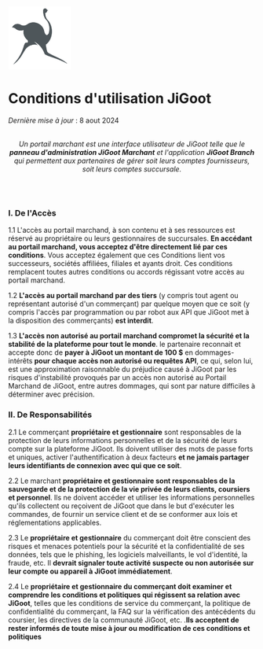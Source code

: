 <img src="https://github.com/JiGoot/terms/blob/main/logo520.png" width="128" height="128">

# Conditions d'utilisation JiGoot
*Dernière mise à jour* : 8 aout 2024
</br>
</br>
*<p align="center">Un portail marchant est une interface utilisateur de JiGoot telle que le **panneau d'administration JiGoot Marchant** et l'application **JiGoot Branch** qui permettent aux partenaires de gérer soit leurs comptes fournisseurs, soit leurs comptes succursale.</p>*
</br>
</br>
### I. De l'Accès

1.1 L'accès au portail marchand, à son contenu et à ses ressources est réservé au propriétaire ou leurs gestionnaires de succursales. **En accédant au portail marchand, vous acceptez d'être directement lié par ces conditions**. Vous acceptez également que ces Conditions lient vos successeurs, sociétés affiliées, filiales et ayants droit. Ces conditions remplacent toutes autres conditions ou accords régissant votre accès au portail marchand.

1.2 **L'accès au portail marchand par des tiers** (y compris tout agent ou représentant autorisé d'un commerçant) par quelque moyen que ce soit (y compris l'accès par programmation ou par robot aux API que JiGoot met à la disposition des commerçants) **est interdit**.

1.3 **L'accès non autorisé au portail marchand compromet la sécurité et la stabilité de la plateforme pour tout le monde**. le partenaire reconnait et accepte donc de **payer à JiGoot un montant de 100 $** en dommages-intérêts **pour chaque accès non autorisé ou requêtes API**, ce qui, selon lui, est une approximation raisonnable du préjudice causé à JiGoot par les risques d'instabilité provoqués par un accès non autorisé au Portail Marchand de JiGoot, entre autres dommages, qui sont par nature difficiles à déterminer avec précision.



### II. De Responsabilités

2.1 Le commerçant **propriétaire et gestionnaire** sont responsables de la protection de leurs informations personnelles et de la sécurité de leurs compte sur la plateforme JiGoot. Ils doivent utiliser des mots de passe forts et uniques, activer l'authentification à deux facteurs **et ne jamais partager leurs identifiants de connexion avec qui que ce soit**.

2.2 Le marchant **propriétaire et gestionnaire sont responsables de la sauvegarde et de la protection de la vie privée de leurs clients, coursiers et personnel**. Ils ne doivent accéder et utiliser les informations personnelles qu'ils collectent ou reçoivent de JiGoot que dans le but d'exécuter les commandes, de fournir un service client et de se conformer aux lois et réglementations applicables.

2.3 Le **propriétaire et gestionnaire** du commerçant doit être conscient des risques et menaces potentiels pour la sécurité et la confidentialité de ses données, tels que le phishing, les logiciels malveillants, le vol d'identité, la fraude, etc. Il **devrait signaler toute activité suspecte ou non autorisée sur leur compte ou appareil à JiGoot immédiatement**.

2.4 Le **propriétaire et gestionnaire du commerçant doit examiner et comprendre les conditions et politiques qui régissent sa relation avec JiGoot**, telles que les conditions de service du commerçant, la politique de confidentialité du commerçant, la FAQ sur la vérification des antécédents du coursier, les directives de la communauté JiGoot, etc. .**Ils acceptent de rester informés de toute mise à jour ou modification de ces conditions et politiques**

